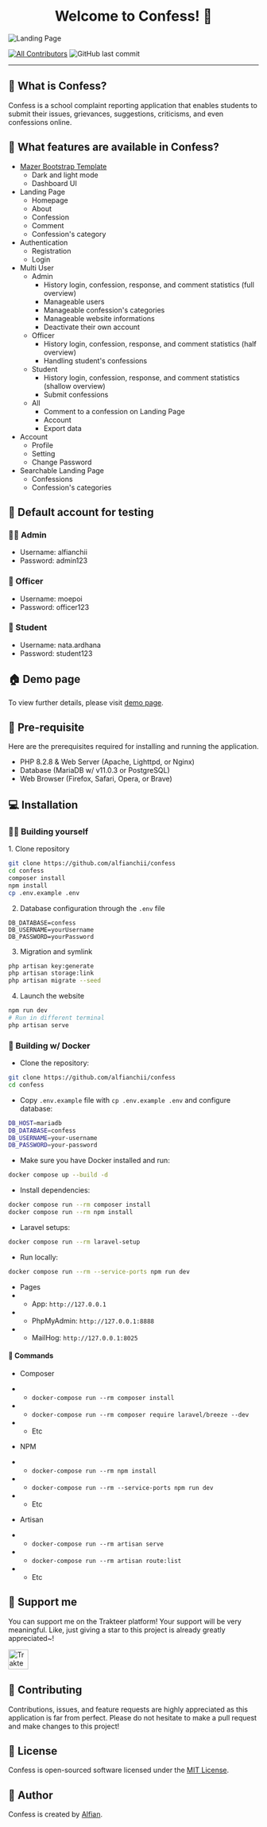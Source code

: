 <h1 align="center">Welcome to Confess! 👋</h1>

![Landing Page](https://github.com/alfianchii/confess/blob/main/public/images/confess-welcome.png?raw=true)

[![All Contributors](https://img.shields.io/github/contributors/alfianchii/confess)](https://github.com/alfianchii/confess/graphs/contributors)
![GitHub last commit](https://img.shields.io/github/last-commit/alfianchii/confess)

---

<h2 id="tentang">🤔 What is Confess?</h2>

Confess is a school complaint reporting application that enables students to submit their issues, grievances, suggestions, criticisms, and even confessions online.

<h2 id="fitur">🤨 What features are available in Confess?</h2>

-   [Mazer Bootstrap Template](https://github.com/zuramai/mazer)
    -   Dark and light mode
    -   Dashboard UI
-   Landing Page
    -   Homepage
    -   About
    -   Confession
    -   Comment
    -   Confession's category
-   Authentication
    -   Registration
    -   Login
-   Multi User
    -   Admin
        -   History login, confession, response, and comment statistics (full overview)
        -   Manageable users
        -   Manageable confession's categories
        -   Manageable website informations
        -   Deactivate their own account
    -   Officer
        -   History login, confession, response, and comment statistics (half overview)
        -   Handling student's confessions
    -   Student
        -   History login, confession, response, and comment statistics (shallow overview)
        -   Submit confessions
    -   All
        -   Comment to a confession on Landing Page
        -   Account
        -   Export data
-   Account
    -   Profile
    -   Setting
    -   Change Password
-   Searchable Landing Page
    -   Confessions
    -   Confession's categories

<h2 id="testing-account">👤 Default account for testing</h2>

### 👨‍🏫 Admin

-   Username: alfianchii
-   Password: admin123

### 🧖 Officer

-   Username: moepoi
-   Password: officer123

### 🧗 Student

-   Username: nata.ardhana
-   Password: student123

<h2 id="demo">🏠 Demo page</h2>

To view further details, please visit [demo page](https://alfianchii.my.id).

<h2 id="pre-requisite">💾 Pre-requisite</h2>

<p>Here are the prerequisites required for installing and running the application.</p>

-   PHP 8.2.8 & Web Server (Apache, Lighttpd, or Nginx)
-   Database (MariaDB w/ v11.0.3 or PostgreSQL)
-   Web Browser (Firefox, Safari, Opera, or Brave)

<h2 id="installation">💻 Installation</h2>

<h3 id="building-yourself">🏃‍♂️ Building yourself</h3>
1. Clone repository

```bash
git clone https://github.com/alfianchii/confess
cd confess
composer install
npm install
cp .env.example .env
```

2. Database configuration through the `.env` file

```
DB_DATABASE=confess
DB_USERNAME=yourUsername
DB_PASSWORD=yourPassword
```

3. Migration and symlink

```bash
php artisan key:generate
php artisan storage:link
php artisan migrate --seed
```

4. Launch the website

```bash
npm run dev
# Run in different terminal
php artisan serve
```

<h3 id="building-yourself">🐳 Building w/ Docker</h3>

-   Clone the repository:

```bash
git clone https://github.com/alfianchii/confess
cd confess
```

-   Copy `.env.example` file with `cp .env.example .env` and configure database:

```bash
DB_HOST=mariadb
DB_DATABASE=confess
DB_USERNAME=your-username
DB_PASSWORD=your-password
```

-   Make sure you have Docker installed and run:

```bash
docker compose up --build -d
```

-   Install dependencies:

```bash
docker compose run --rm composer install
docker compose run --rm npm install
```

-   Laravel setups:

```bash
docker compose run --rm laravel-setup
```

-   Run locally:

```bash
docker compose run --rm --service-ports npm run dev
```

-   Pages
-   -   App: `http://127.0.0.1`
-   -   PhpMyAdmin: `http://127.0.0.1:8888`
-   -   MailHog: `http://127.0.0.1:8025`

<h4 id="docker-commands">🔐 Commands</h4>

-   Composer
-   -   `docker-compose run --rm composer install`
-   -   `docker-compose run --rm composer require laravel/breeze --dev`
-   -   Etc

-   NPM
-   -   `docker-compose run --rm npm install`
-   -   `docker-compose run --rm --service-ports npm run dev`
-   -   Etc

-   Artisan
-   -   `docker-compose run --rm artisan serve`
-   -   `docker-compose run --rm artisan route:list`
-   -   Etc

<h2 id="dukungan">💌 Support me</h2>

<p>You can support me on the Trakteer platform! Your support will be very meaningful. Like, just giving a star to this project is already greatly appreciated~!</p>

<a href="https://trakteer.id/alfianchii/tip" target="_blank"><img id="wse-buttons-preview" src="https://cdn.trakteer.id/images/embed/trbtn-red-5.png" height="40" style="border:0px;height:40px;" alt="Trakteer Me"></a>

<h2 id="kontribusi">🤝 Contributing</h2>

<p>Contributions, issues, and feature requests are highly appreciated as this application is far from perfect. Please do not hesitate to make a pull request and make changes to this project!</p>

<h2 id="lisensi">📝 License</h2>

Confess is open-sourced software licensed under the [MIT License](./LICENSE).

<h2 id="pembuat">🧍 Author</h2>

<p>Confess is created by <a href="https://instagram.com/alfianchii">Alfian</a>.</p>
